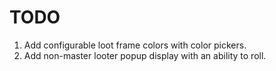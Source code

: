 # TODO

1. Add configurable loot frame colors with color pickers.
2. Add non-master looter popup display with an ability to roll.
